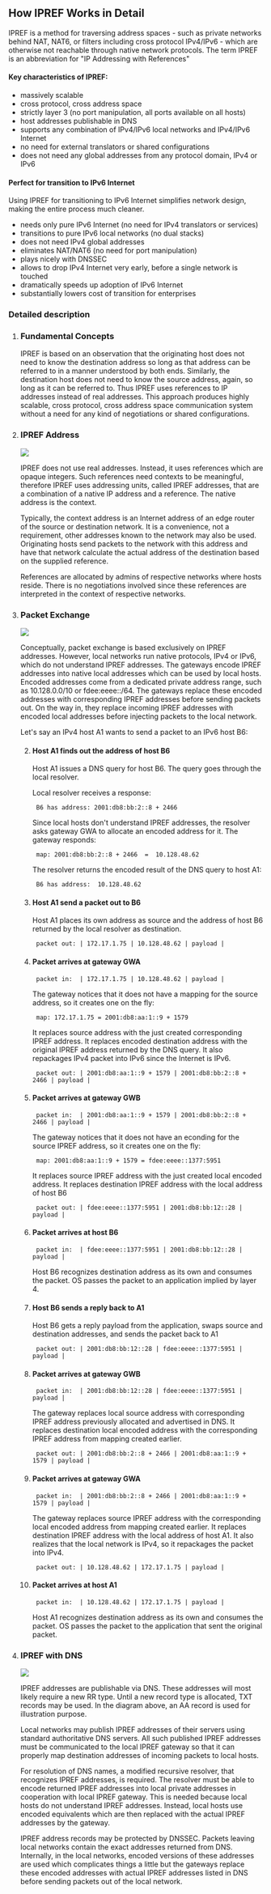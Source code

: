 ## How IPREF Works in Detail

IPREF is a method for traversing address spaces - such as private networks behind NAT, NAT6, or filters including cross protocol IPv4/IPv6 - which are otherwise not reachable through native network protocols. The term IPREF is an abbreviation for "IP Addressing with References"

#### Key characteristics of IPREF:

- massively scalable
- cross protocol, cross address space
- strictly layer 3 (no port manipulation, all ports available on all hosts)
- host addresses publishable in DNS
- supports any combination of IPv4/IPv6 local networks and IPv4/IPv6 Internet
- no need for external translators or shared configurations
- does not need any global addresses from any protocol domain, IPv4 or IPv6

#### Perfect for transition to IPv6 Internet

Using IPREF for transitioning to IPv6 Internet simplifies network design, making the entire process much cleaner.

- needs only pure IPv6 Internet (no need for IPv4 translators or services)
- transitions to pure IPv6 local networks (no dual stacks)
- does not need IPv4 global addresses
- eliminates NAT/NAT6 (no  need for port manipulation)
- plays nicely with DNSSEC
- allows to drop IPv4 Internet very early, before a single network is touched
- dramatically speeds up adoption of IPv6 Internet
- substantially lowers cost of transition for enterprises


### Detailed description

1. ### Fundamental Concepts

	IPREF is based on an observation that the originating host does not need to know the destination address so long as that address can be referred to in a manner understood by both ends. Similarly, the destination host does not need to know the source address, again, so long as it can be referred to. Thus IPREF uses references to IP addresses instead of real addresses. This approach produces highly scalable, cross protocol, cross address space communication system without a need for any kind of negotiations or shared configurations.

1. ### IPREF Address

    ![](./how-ipref-works-in-detail.img1.jpg)
    
    IPREF does not use real addresses. Instead, it uses references which are opaque integers. Such references need contexts to be meaningful, therefore IPREF uses addressing units, called IPREF addresses, that are a combination of a native IP address and a reference. The native address is the context.

    Typically, the context address is an Internet address of an edge router of the source or destination network. It is a convenience, not a requirement, other addresses known to the network may also be used. Originating hosts send packets to the network with this address and have that network calculate the actual address of the destination based on the supplied reference.

    References are allocated by admins of respective networks where hosts reside. There is no negotiations involved since these references are interpreted in the context of respective networks.

1. ### Packet Exchange

	![](./how-ipref-works-in-detail.img2.jpg)

	Conceptually, packet exchange is based exclusively on IPREF addresses. However, local networks run native protocols, IPv4 or IPv6, which do not understand IPREF addresses. The gateways encode IPREF addresses into native local addresses which can be used by local hosts. Encoded addresses come from a dedicated private address range, such as 10.128.0.0/10 or fdee:eeee::/64. The gateways replace these encoded addresses with corresponding IPREF addresses before sending packets out. On the way in, they replace incoming IPREF addresses with encoded local addresses before injecting packets to the local network.

	Let's say an IPv4 host A1 wants to send a packet to an IPv6 host B6:
	
	2. #### Host A1 finds out the address of host B6
	
		Host  A1 issues a DNS query for host B6. The query goes through  the local resolver.
		
		Local resolver receives a response:
		
			B6 has address: 2001:db8:bb:2::8 + 2466
		
		Since local hosts don't understand IPREF addresses, the resolver asks gateway GWA to allocate an encoded address for it. The gateway responds:
		
			map: 2001:db8:bb:2::8 + 2466  =  10.128.48.62
			
		The resolver returns the encoded result of the DNS query to host A1:
		
			B6 has address:  10.128.48.62
			
	2. #### Host A1 send a packet out to B6
	
		Host A1 places its own address as source and the address of host B6 returned by the local resolver as destination.
		
			packet out: | 172.17.1.75 | 10.128.48.62 | payload |
			
	2. #### Packet arrives at gateway GWA
	
			packet in:  | 172.17.1.75 | 10.128.48.62 | payload |
			
		The gateway notices that it does not have a mapping for the source address, so it creates one on the fly:
		
			map: 172.17.1.75 = 2001:db8:aa:1::9 + 1579
			
		It replaces source address with the just created corresponding IPREF address. It replaces encoded destination address with the original IPREF address returned by the DNS query. It also repackages IPv4 packet into IPv6 since the Internet is IPv6.
		
			packet out: | 2001:db8:aa:1::9 + 1579 | 2001:db8:bb:2::8 + 2466 | payload |


	2. #### Packet arrives at gateway GWB
	
			packet in:  | 2001:db8:aa:1::9 + 1579 | 2001:db8:bb:2::8 + 2466 | payload |
			
		The gateway notices that it does not have an econding for the source IPREF address, so it creates one on the fly:
		
			map: 2001:db8:aa:1::9 + 1579 = fdee:eeee::1377:5951
			
		It replaces source IPREF address with the just created local encoded address. It replaces destination IPREF address with the local address of host B6
		
			packet out: | fdee:eeee::1377:5951 | 2001:db8:bb:12::28 | payload |
			
			
	2. #### Packet arrives at host B6
	
			packet in:  | fdee:eeee::1377:5951 | 2001:db8:bb:12::28 | payload |
			
		Host B6 recognizes destination address as its own and consumes the packet. OS passes the packet to an application implied by layer 4.
		
	2. #### Host B6 sends a reply back to A1
	
		Host B6 gets a reply payload from the application, swaps source and destination addresses, and sends the packet back to A1
		
			packet out: | 2001:db8:bb:12::28 | fdee:eeee::1377:5951 | payload |
			
	2. #### Packet arrives at gateway GWB
	
			packet in:  | 2001:db8:bb:12::28 | fdee:eeee::1377:5951 | payload |
			
		The gateway replaces local source address with corresponding IPREF address previously allocated and advertised in DNS. It replaces destination local encoded address with the corresponding IPREF address from mapping created earlier.
		
			packet out: | 2001:db8:bb:2::8 + 2466 | 2001:db8:aa:1::9 + 1579 | payload |
			
	2. #### Packet arrives at gateway GWA
	
			packet in:  | 2001:db8:bb:2::8 + 2466 | 2001:db8:aa:1::9 + 1579 | payload |
			
		The gateway replaces source IPREF address with the corresponding local encoded address from mapping created earlier. It replaces destination IPREF address with the local address of host A1. It also realizes that the local network is IPv4, so it repackages the packet into IPv4.
		
			packet out: | 10.128.48.62 | 172.17.1.75 | payload |
			
	2. #### Packet arrives at host A1
	
			packet in:  | 10.128.48.62 | 172.17.1.75 | payload |
			
		Host A1 recognizes destination address as its own and consumes the packet. OS passes the packet to the application that sent the original packet.
		

1. ### IPREF with DNS

	![](./how-ipref-works-in-detail.img3.jpg)

	IPREF addresses are publishable via DNS. These addresses will most likely require a new RR type. Until a new record type is allocated, TXT records may be used. In the diagram above, an AA record is used for illustration purpose.
	
	Local networks may publish IPREF addresses of their servers using standard authoritative DNS servers. All such published IPREF addresses must be communicated to the local IPREF gateway so that it can properly map destination addresses of incoming packets to local hosts.
	
	For resolution of DNS names, a modified recursive resolver, that recognizes IPREF addresses, is required. The resolver must be able to encode returned IPREF addresses into local private addresses in cooperation with local IPREF gateway. This is needed because local hosts do not understand IPREF addresses. Instead, local hosts use encoded equivalents which are then replaced with the actual IPREF addresses by the gateway.
	
	IPREF address records may be protected by DNSSEC. Packets leaving local networks contain the exact addresses returned from DNS. Internally, in the local networks, encoded versions of these addresses are used which complicates things a little but the gateways replace these encoded addresses with actual IPREF addresses listed in DNS before sending packets out of the local network.